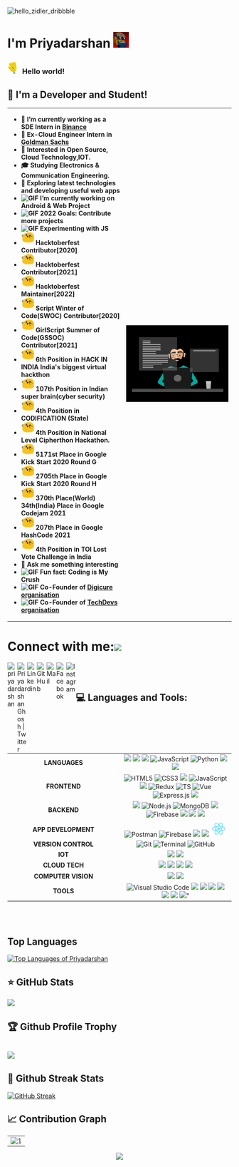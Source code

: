 ![hello_zidler_dribbble](https://user-images.githubusercontent.com/62868878/221974599-b54c2f2e-d20d-46cf-a7f9-80989baa9775.gif)



# I'm Priyadarshan <img src="hello-hi.gif" width="35px">

### <img src="wave.gif" width="29px"> **Hello world!** &nbsp;<img src="" width="24px">

## 🚀 I'm a  Developer and Student!
<table width="100%">
<tr>
<td>
<ul>
<strong>
<li>🔭 I’m currently working as a SDE Intern in <a href="https://www.binance.com/en">Binance</a></li>
<li>🔭 Ex-Cloud Engineer Intern in <a href="https://www.goldmansachs.com/worldwide/india/index.html?cid=ps-pd-google-GSBrand-click-6451378954-378037513083&mkwid=snCkKjyu8_dc_pcrid_378037513083_pkw_goldman%20sachs_pmt_e_pdv_c_slid__pgrid_77378565335_ptaid_kwd-10236243_&ptaid=kwd-10236243&gclid=CjwKCAjwz5iMBhAEEiwAMEAwGE9g2ZfTiixtHLIlu50UpRgJpB9WSH8LLTbwQrPzOZt-hbEnjqzk5RoCYmQQAvD_BwE&pgrid=77378565335">Goldman Sachs</a></li>
<li>👯 Interested in Open Source, Cloud Technology,IOT.</li>
<li>🎓 Studying Electronics & Communication Engineering.</li>
<li>🤔 Exploring latest technologies and developing useful web apps</li>
<li><img alt="GIF" src="https://github.com/TheDudeThatCode/TheDudeThatCode/blob/master/Assets/wave.gif" width="29px" /> I’m currently working on  <strong>Android & Web Project </strong></li>
<li><img alt="GIF" src="https://github.com/TheDudeThatCode/TheDudeThatCode/blob/master/Assets/headbang.gif" width="29px" /> 2022 Goals: Contribute more  projects</li>
<li><img alt="GIF" src="https://github.com/TheDudeThatCode/TheDudeThatCode/blob/master/Assets/hmm.gif" width="29px" /> Experimenting with JS</li>
<li><img alt="GIF" src="https://github.com/Priyadarshan2000/Priyadarshan2000/blob/master/happy.gif?raw=true" width="29px" /> Hacktoberfest Contributor[2020]</li>
<li><img alt="GIF" src="https://github.com/Priyadarshan2000/Priyadarshan2000/blob/master/happy.gif?raw=true" width="29px" /> Hacktoberfest Contributor[2021]</li>
	<li><img alt="GIF" src="https://github.com/Priyadarshan2000/Priyadarshan2000/blob/master/happy.gif?raw=true" width="29px" /> Hacktoberfest Maintainer[2022]</li>
<li><img alt="GIF" src="https://github.com/Priyadarshan2000/Priyadarshan2000/blob/master/happy.gif?raw=true" width="29px" /> Script  Winter of Code(SWOC) Contributor[2020]</li>
<li><img alt="GIF" src="https://github.com/Priyadarshan2000/Priyadarshan2000/blob/master/happy.gif?raw=true" width="29px" /> GirlScript Summer of Code(GSSOC) Contributor[2021]</li>
<li><img alt="GIF" src="https://github.com/Priyadarshan2000/Priyadarshan2000/blob/master/happy.gif?raw=true" width="29px" /> 6th Position in HACK IN INDIA India's biggest virtual hackthon</li>
<li><img alt="GIF" src="https://github.com/Priyadarshan2000/Priyadarshan2000/blob/master/happy.gif?raw=true" width="29px" /> 107th Position in Indian super brain(cyber security)</li>
<li><img alt="GIF" src="https://github.com/Priyadarshan2000/Priyadarshan2000/blob/master/happy.gif?raw=true" width="29px" /> 4th Position in CODIFICATION (State)</li>
<li><img alt="GIF" src="https://github.com/Priyadarshan2000/Priyadarshan2000/blob/master/happy.gif?raw=true" width="29px" /> 4th Position in National Level Cipherthon Hackathon.</li>
<li><img alt="GIF" src="https://github.com/Priyadarshan2000/Priyadarshan2000/blob/master/happy.gif?raw=true" width="29px" /> 5171st Place in Google Kick Start 2020 Round G</li>
<li><img alt="GIF" src="https://github.com/Priyadarshan2000/Priyadarshan2000/blob/master/happy.gif?raw=true" width="29px" /> 2705th Place in Google Kick Start 2020 Round H</li>
<li><img alt="GIF" src="https://github.com/Priyadarshan2000/Priyadarshan2000/blob/master/happy.gif?raw=true" width="29px" /> 370th Place(World) 34th(India) Place in Google Codejam 2021</li>
<li><img alt="GIF" src="https://github.com/Priyadarshan2000/Priyadarshan2000/blob/master/happy.gif?raw=true" width="29px" /> 207th Place in Google HashCode 2021</li>
<li><img alt="GIF" src="https://github.com/Priyadarshan2000/Priyadarshan2000/blob/master/happy.gif?raw=true" width="29px" /> 4th Position in TOI Lost Vote Challenge in India </li>
<li>💬 Ask me something interesting</li>
<li><img alt="GIF" src="https://github.com/TheDudeThatCode/TheDudeThatCode/blob/master/Assets/powerup.gif" width="29px" /> Fun fact: Coding is My Crush</li>
<li><img alt="GIF" src="https://github.com/TheDudeThatCode/TheDudeThatCode/blob/master/Assets/coin.gif" width="29px" /> Co-Founder of <a href="https://github.com/DIGICURE">Digicure organisation</a></li>
<li><img alt="GIF" src="https://github.com/TheDudeThatCode/TheDudeThatCode/blob/master/Assets/coin.gif" width="29px" /> Co-Founder of <a href="https://github.com/Tech-Devs">TechDevs organisation</a></li>
</strong>
</ul>
</td>
<td>


<img style="width: 100%" src="dev.gif">
</td>
</tr>
</table>





# Connect with me:<img src="https://github.com/TheDudeThatCode/TheDudeThatCode/blob/master/Assets/Handshake.gif" height="32px">
[<img align="left" alt="priyadarshan" width="22px" src="https://user-images.githubusercontent.com/62868878/222074062-3c16c329-b8e5-4df6-bf3f-9e58e25346b4.png" />][website]


<a href="https://twitter.com/way2priyo">
  <img align="left" alt="Priyadarshan Ghosh | Twitter" width="22px" src="https://user-images.githubusercontent.com/62868878/222074382-6f224fd2-0217-4350-9d7b-a6e271d3afb4.png" />
</a>
<a href="https://www.linkedin.com/in/priyadarshan-ghosh-0a6274190/">
  <img align="left" alt=" Linkedin" width="22px" src="https://user-images.githubusercontent.com/62868878/222074633-8c463a00-8029-4739-9483-15fa6e634611.png" />
</a>
<a href="https://github.com/Priyadarshan2000">
  <img align="left" alt=" GitHub" width="22px" src="https://user-images.githubusercontent.com/62868878/222075203-87fe55ce-e761-44dc-a3ec-517586c9ab8f.png" />
</a>
<a href="mailto:priyadarshanghosh26@gmail.com">
  <img align="left" alt=" Mail" width="22px" src="https://user-images.githubusercontent.com/62868878/222075208-0e0cd347-a89a-493d-9395-490b146bcaf1.png" />
</a>
<a href="https://www.facebook.com/priyadarshan.ghosh.9/">
  <img align="left" alt=" Facebook" width="22px" src="https://user-images.githubusercontent.com/62868878/222074709-0653b486-9644-419a-b339-bf0b066d181f.png" />
</a>
<a href="https://www.instagram.com/way2priyadarshan/">
  <img align="left" alt=" Instagram" width="22px" src="https://user-images.githubusercontent.com/62868878/222075461-70e8656e-433f-4932-bd0e-372520779b1d.png" />
</a>

<!-- <a href="https://www.codechef.com/users/priyadarshan_2">
  <img align="left" alt=" Codechef" width="22px" src="https://cdn.jsdelivr.net/npm/simple-icons@v3/icons/codechef.svg" />
<a href="https://www.hackerrank.com/priyadarshangho1">
  <img align="left" alt=" HackerRank" width="22px" src="https://cdn.jsdelivr.net/npm/simple-icons@v3/icons/hackerrank.svg" />
</a> -->
<br></br>

## 💻 Languages and Tools:

<table width="100%">  
<tr align="center">  
<td width="545"><strong>LANGUAGES</strong></td>  
<td width="466">
	<img width="36px"src="https://img.icons8.com/color/96/000000/c-plus-plus-logo.png"/>
	<img width="36px" src="https://img.icons8.com/color/96/000000/c-programming.png"/>
    <img width="36px"  src="https://img.icons8.com/color/128/000000/java-coffee-cup-logo.png"/>
	<img alt="JavaScript" width="36px" src="https://user-images.githubusercontent.com/62868878/222075815-eda2bc2e-5053-4763-a521-49bbff122649.png" />
	<img width="36px" src="https://img.icons8.com/color/48/000000/python.png" alt="Python"/>
    <img width="36px" src="https://img.icons8.com/color/48/000000/kotlin.png"/>
	<img width="36px" src="https://img.icons8.com/color/48/000000/dart.png"/>
	
</td>  
</tr>  
<tr align="center">  
<td width="50%"><strong>FRONTEND</strong></td>  
<td width="50%">
	 <img alt="HTML5" width="36px" src="https://user-images.githubusercontent.com/62868878/222076572-d851b108-17a5-4ab3-95d8-75cf1fbdaf78.png" />
	<img alt="CSS3" width="36px" src="https://user-images.githubusercontent.com/62868878/222076427-7c7428c8-0354-4bcc-b2f4-5d5910d8eea3.png" />
    <img width="36px" src="https://img.icons8.com/color/96/000000/bootstrap.png"/>
	<img alt="JavaScript" width="36px" src="https://user-images.githubusercontent.com/62868878/222075815-eda2bc2e-5053-4763-a521-49bbff122649.png" />
    <img width="36px" src="https://user-images.githubusercontent.com/62868878/222077353-eb570c36-a97a-4e21-8372-3febcad0e5d5.png" />
	<img alt="Redux" width="36px" src="https://img.icons8.com/color/48/000000/redux.png"/>
<img alt="TS" width="36px" src="https://user-images.githubusercontent.com/62868878/222079489-12e21e41-ea30-48c6-bacc-04e7e3d7cde2.png"/>
	<img alt="Vue" width="36px" src="https://user-images.githubusercontent.com/62868878/222077764-f5b776b3-b59f-4691-b92c-2769138525e7.png"/>
    <img alt="Express.js" width="36px" src="https://img.icons8.com/color/48/000000/js.png" />
	<img width="36px" src="https://img.icons8.com/color/48/000000/material-ui.png"/>
</td>  
</tr>  
<tr align="center">  
<td width="50%"><strong>BACKEND</strong></td>  
<td width="50%">
     <img width="36px" src="https://img.icons8.com/color/48/000000/graphql.png"/>
	<img alt="Node.js" width="36px" src="https://user-images.githubusercontent.com/62868878/222077981-2d22be91-3ba4-42f1-9136-d9c02de5fc64.png" />
	<img alt="MongoDB" width="36px" src="https://img.icons8.com/color/48/000000/mongodb.png" />
	<img width="36px" src="https://img.icons8.com/nolan/64/mysql.png"/>
	<img alt="Firebase" width="36px" src="https://img.icons8.com/color/48/000000/google-firebase-console.png"/>
	<img width="36px" src="https://img.icons8.com/color/48/000000/postgreesql.png"/>
    <img width="36px"  src="https://img.icons8.com/nolan/96/php.png"/>
    <img width="36px" src="https://img.icons8.com/color/48/000000/heroku.png"/>
</td>  
</tr>  
<tr align="center">  
<td width="50%"><strong>APP DEVELOPMENT</strong></td>  
<td width="50%">
    <img alt="Postman" width="36px"  src="https://img.icons8.com/fluent/50/000000/android-os.png"/>
	<img alt="Firebase" width="36px" src="https://img.icons8.com/color/48/000000/google-firebase-console.png"/>
	<img width="36px" src="https://img.icons8.com/color/48/000000/kotlin.png"/>
	<img width="36px"  src="https://img.icons8.com/color/128/000000/java-coffee-cup-logo.png"/>
<!--     <img width="36px" src="https://img.icons8.com/color/96/000000/flutter.png"/>
	<img width="36px" src="https://img.icons8.com/color/48/000000/dart.png"/> -->
    <img width="36px" src="https://raw.githubusercontent.com/github/explore/80688e429a7d4ef2fca1e82350fe8e3517d3494d/topics/react/react.png" />
</td>  
</tr>  
<tr align="center">  
<td width="50%"><strong>VERSION CONTROL</strong></td>  
<td width="50%">
   <img alt="Git" width="36px" src="https://img.icons8.com/color/64/000000/git.png"/>
	<img alt="Terminal" width="36px" src="https://user-images.githubusercontent.com/62868878/222078705-45b61c9f-bf97-4c57-89a7-649e8f6678d3.png" />
    <img alt="GitHub" width="36px" src="https://img.icons8.com/bubbles/50/000000/github.png"/>
</td>  
</tr>  
<tr align="center">  
<td width="50%"><strong>IOT</strong></td>  
<td width="50%">
	<img width="36px" src="https://img.icons8.com/color/96/000000/arduino.png"/>
    <img width="36px" src="https://img.icons8.com/color/36/000000/c-plus-plus-logo.png"/>
</td>  
</tr> 
<tr align="center">  
<td width="50%"><strong>CLOUD TECH</strong></td>  
<td width="50%">
	<img width="36px" src="https://img.icons8.com/color/48/000000/amazon-web-services.png"/>
    <img width="36px" src="https://img.icons8.com/color/48/fa314a/azure-1.png"/>
    <img width="36px" src="https://img.icons8.com/fluent/96/000000/google-cloud.png"/>
    <img width="36px" src="https://img.icons8.com/windows/36/000000/digital-ocean.png"/>
   
</td>  
</tr> 
<tr align="center">  
<td width="50%"><strong>COMPUTER VISION</strong></td>  
<td width="50%">
	<img width="36px" src="https://img.icons8.com/fluent/48/000000/opencv.png"/>
    <img width="36px" src="https://img.icons8.com/color/48/fa314a/tensorflow.png"/>
</td>  
</tr> 
<tr align="center">  
<td width="50%"><strong>TOOLS</strong></td>  
<td width="50%">
	<img alt="Visual Studio Code" width="36px" src="https://img.icons8.com/color/48/000000/visual-studio-code-2019.png"/>
    <img width="36px" src="https://img.icons8.com/color/48/000000/pycharm.png"/>
	<img width="36px" src="https://img.icons8.com/color/48/000000/intellij-idea.png"/>
	<img width="36px" src="https://img.icons8.com/color/48/fa314a/adobe-xd.png"/>
	<img width="36px" src="https://img.icons8.com/fluent/96/fa314a/adobe-photoshop.png"/>
	<img width="36px" src="https://img.icons8.com/color/48/fa314a/ms-one-note.png"/>
	<img width="36px" src="https://img.icons8.com/nolan/50/notion.png"/>
	<img width="36px" src="https://img.icons8.com/cute-clipart/64/000000/canva.png"/>"
</td>  
</tr> 
</table>
<br/>
<br/>

## Top Languages
[![Top Languages of Priyadarshan](https://github-readme-stats.vercel.app/api/top-langs/?username=Priyadarshan2000&layout=compact&langs_count=25)](https://github.com/Priyadarshan2000/github-readme-stats)

<!--- <a href="https://github.com/Priyadarshan2000">
  <img align="center" src="https://github-readme-stats.vercel.app/api/top-langs/?username=Priyadarshan2000&theme=dark&hide_langs_below=1&exclude_repo=IoT-Libraries,Hackerrank-Codes" /> 
 <img align="center" src="https://github-readme-stats.vercel.app/api?username=Priyadarshan2000&show_icons=true&title_color=fff&icon_color=79ff97&text_color=9f9f9f&bg_color=151515" alt="priyadarshan's github stats"/>
</a></p>--->

## ⭐ GitHub Stats
 <img src="https://github-readme-stats.vercel.app/api?username=Priyadarshan2000&show_icons=true&theme=synthwave&include_all_commits=true&count_private=true"/>


## 🏆 Github Profile Trophy
 
  <br/>
  <img src="https://github-profile-trophy.vercel.app/?username=Priyadarshan2000&theme=monokai&row=1&no-frame=true&no-bg=true/">

## 💯 Github Streak Stats
[![GitHub Streak](https://github-readme-streak-stats.herokuapp.com/?user=Priyadarshan2000&theme=ayu-mirage)](https://github.com/Priyadarshan2000/github-readme-streak-stats)

##  📈 Contribution Graph 
 <table>
  <tr>
    <td><img src="https://github-profile-summary-cards.vercel.app/api/cards/profile-details?username=Priyadarshan2000&theme=monokai"  display=block width=100% height=auto  alt="1" ></td>
   </tr> 
   <tr>
      <!-- <td><img src="https://activity-graph.herokuapp.com/graph?username=Priyadarshan2000&bg_color=1a1b27&color=be90f2&line=638fda&point=35aea1&area=true"  display=block width=100% height=auto alt="3" ></td>
  </td> -->
  </tr>
</table>
   

   
<p align="center">
  <a href="https://count.getloli.com/"><img src="https://count.getloli.com/get/@:Priyadarshan2000"></a>
  
</p>
<!-- <img align='center'  height="70" alt="Thanks" width="100%" src="https://github.com/Priyadarshan2000/Priyadarshan2000/blob/master/Ending.svg"/>  -->

[website]: http://www.priyadarshanghosh.com/






